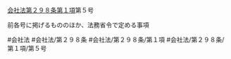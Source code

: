[会社法第２９８条第１項](会社法＿＿＿＿第２９８条第１項)第５号

前各号に掲げるもののほか、法務省令で定める事項


#会社法
#会社法/第２９８条
#会社法/第２９８条/第１項
#会社法/第２９８条/第１項/第５号
